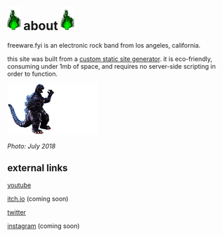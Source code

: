 # ![green_flame](../media/green_flame.gif) about ![green_flame](../media/green_flame.gif)

freeware.fyi is an electronic rock band from los angeles, california.

this site was built from a [custom static site generator](https://github.com/plungepool/freeware-dot-fyi). it is eco-friendly, consuming under 1mb of space, and requires no server-side scripting in order to function.

![godzilla0073.gif](../media/godzilla0073.gif)

*Photo: July 2018*

## external links

[youtube](https://www.youtube.com/@freeware_fyi)

[itch.io]() (coming soon)

[twitter](https://twitter.com/freeware_fyi)

[instagram]() (coming soon)